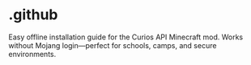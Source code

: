 # .github
Easy offline installation guide for the Curios API Minecraft mod. Works without Mojang login—perfect for schools, camps, and secure environments.
